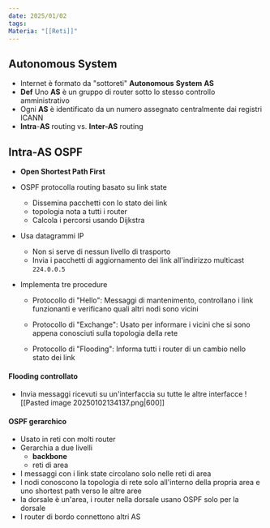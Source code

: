 ```yaml
---
date: 2025/01/02
tags: 
Materia: "[[Reti]]"
---
```

## Autonomous System
- Internet è formato da "sottoreti" **Autonomous** **System** **AS** 
- **Def** Uno **AS** è un gruppo di router sotto lo stesso controllo amministrativo
- Ogni **AS**  è identificato da un numero assegnato centralmente dai registri ICANN
- **Intra**-**AS** routing vs. **Inter-AS** routing

## Intra-AS OSPF
- **Open Shortest Path First**
- OSPF protocolla routing basato su link state
	- Dissemina pacchetti con lo stato dei link
	- topologia nota a tutti i router
	- Calcola i percorsi usando Dijkstra

- Usa datagrammi IP
	- Non si serve di nessun livello di trasporto
	- Invia i pacchetti di aggiornamento dei link all'indirizzo multicast `224.0.0.5`

- Implementa tre procedure
	- Protocollo di "Hello": Messaggi di mantenimento, controllano i link funzionanti e verificano quali altri nodi sono vicini
	
	- Protocollo di "Exchange": Usato per informare i vicini che si sono appena conosciuti sulla topologia della rete
	
	- Protocollo di "Flooding": Informa tutti i router di un cambio nello stato dei link

#### Flooding controllato
- Invia messaggi ricevuti su un'interfaccia su tutte le altre interfacce
![[Pasted image 20250102134137.png|600]]

#### OSPF gerarchico
- Usato in reti con molti router
- Gerarchia a due livelli
	- **backbone**
	- reti di area
- I messaggi con i link state circolano solo nelle reti di area
- I nodi conoscono la topologia di rete solo all'interno della propria area e uno shortest path verso le altre aree
- la dorsale è un'area, i router nella dorsale usano OSPF solo per la dorsale
- I router di bordo connettono altri AS